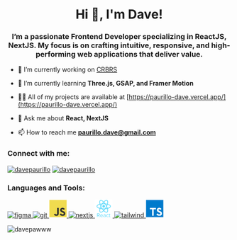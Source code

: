 <h1 align="center">Hi 👋, I'm Dave!</h1>
<h3 align="center">I’m a passionate Frontend Developer specializing in ReactJS, NextJS. My focus is on crafting intuitive, responsive, and high-performing web applications that deliver value.</h3>

- 🔭 I’m currently working on [CRBRS](https://www.cerberustrading.net)

- 🌱 I’m currently learning **Three.js, GSAP, and Framer Motion**

- 👨‍💻 All of my projects are available at [https://paurillo-dave.vercel.app/](https://paurillo-dave.vercel.app/)

- 💬 Ask me about **React, NextJS**

- 📫 How to reach me **paurillo.dave@gmail.com**

<h3 align="left">Connect with me:</h3>
<p align="left">
<a href="https://dev.to/davepaurillo" target="blank"><img align="center" src="https://raw.githubusercontent.com/rahuldkjain/github-profile-readme-generator/master/src/images/icons/Social/devto.svg" alt="davepaurillo" height="30" width="40" /></a>
<a href="https://linkedin.com/in/davepaurillo" target="blank"><img align="center" src="https://raw.githubusercontent.com/rahuldkjain/github-profile-readme-generator/master/src/images/icons/Social/linked-in-alt.svg" alt="davepaurillo" height="30" width="40" /></a>
</p>

<h3 align="left">Languages and Tools:</h3>
<p align="left"> <a href="https://www.figma.com/" target="_blank" rel="noreferrer"> <img src="https://www.vectorlogo.zone/logos/figma/figma-icon.svg" alt="figma" width="40" height="40"/> </a> <a href="https://git-scm.com/" target="_blank" rel="noreferrer"> <img src="https://www.vectorlogo.zone/logos/git-scm/git-scm-icon.svg" alt="git" width="40" height="40"/> </a> <a href="https://developer.mozilla.org/en-US/docs/Web/JavaScript" target="_blank" rel="noreferrer"> <img src="https://raw.githubusercontent.com/devicons/devicon/master/icons/javascript/javascript-original.svg" alt="javascript" width="40" height="40"/> </a> <a href="https://nextjs.org/" target="_blank" rel="noreferrer"> <img src="https://cdn.worldvectorlogo.com/logos/nextjs-2.svg" alt="nextjs" width="40" height="40"/> </a> <a href="https://reactjs.org/" target="_blank" rel="noreferrer"> <img src="https://raw.githubusercontent.com/devicons/devicon/master/icons/react/react-original-wordmark.svg" alt="react" width="40" height="40"/> </a> <a href="https://tailwindcss.com/" target="_blank" rel="noreferrer"> <img src="https://www.vectorlogo.zone/logos/tailwindcss/tailwindcss-icon.svg" alt="tailwind" width="40" height="40"/> </a> <a href="https://www.typescriptlang.org/" target="_blank" rel="noreferrer"> <img src="https://raw.githubusercontent.com/devicons/devicon/master/icons/typescript/typescript-original.svg" alt="typescript" width="40" height="40"/> </a> </p>

<p><img align="center" src="https://github-readme-stats.vercel.app/api/top-langs?username=davepawww&show_icons=true&locale=en&layout=compact" alt="davepawww" /></p>

